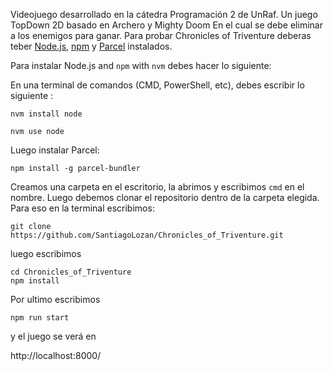 Videojuego desarrollado en la cátedra Programación 2 de UnRaf. Un juego TopDown 2D basado en Archero y Mighty Doom En el cual se debe eliminar a los enemigos para ganar.
Para probar Chronicles of Triventure deberas teber [Node.js](https://nodejs.org/en/), [npm](https://www.npmjs.com/) y [Parcel](https://parceljs.org/) instalados.

Para instalar Node.js and `npm` with `nvm` debes hacer lo siguiente:

En una terminal de comandos (CMD, PowerShell, etc), debes escribir lo siguiente :

```
nvm install node

nvm use node
```

Luego instalar Parcel:

```
npm install -g parcel-bundler
```

Creamos una carpeta en el escritorio, la abrimos y escribimos `cmd` en el nombre.
Luego debemos clonar el repositorio dentro de la carpeta elegida. Para eso en la terminal escribimos:

```
git clone https://github.com/SantiagoLozan/Chronicles_of_Triventure.git
```

luego escribimos

```
cd Chronicles_of_Triventure
npm install
```

Por ultimo escribimos

```
npm run start
```

y el juego se verá en

http://localhost:8000/
